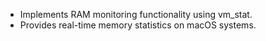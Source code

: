 - Implements RAM monitoring functionality using vm_stat.
- Provides real-time memory statistics on macOS systems.

